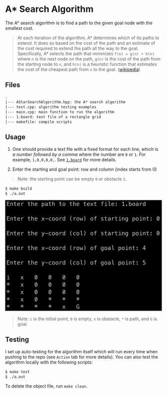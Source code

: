 # A* Search Algorithm

The A* search algorithm is to find a path to the given goal node with the smallest cost.

> At each iteration of the algorithm, A\* determines which of its paths to extend. It does so based on the cost of the path and an estimate of the cost required to extend the path all the way to the goal. Specifically, A* selects the path that minimizes `f(n) = g(n) + h(n)` where `n` is the next node on the path, `g(n)` is the cost of the path from the starting node to `n`, and `h(n)` is a heuristic function that estimates the cost of the cheapest path from `n` to the goal. ([wikipedia](https://en.wikipedia.org/wiki/A*_search_algorithm))

## Files

```
.
|--- AStarSearchAlgorithm.hpp: the A* search algorithm
|--- test.cpp: algorithm testing examples
|--- main.cpp: main function to run the algorithm
|--- 1.board: text file of a rectangle grid
|--- makefile: compile scripts
```

## Usage  

1. One should provide a text file with a fixed format for each line, which is *a number followed by a comma* where the number are `0` or `1`. For example, `1,0,0,0,0,`. See [`1.board`](1.board) for more details.

2. Enter the starting and goal point: row and column (index starts from 0)

> Note: the starting point can be empty `0` or obstacle `1`.  

```shell
$ make build
$ ./a.out
```

![](main.png)

> Note: `i` is the initial point, `0` is empty, `x` is obstacle, `*` is path, and `G` is goal.  

## Testing

I set up auto-testing for the algorithm itself which will run every time when pushing to the repo (see `Action` tab for more details). You can also test the algorithm locally with the following scripts:

```shell
$ make test
$ ./a.out
```

To delete the object file, run `make clean`.
